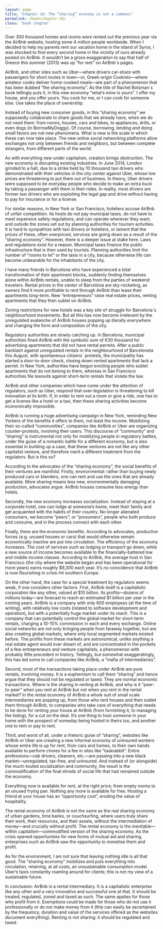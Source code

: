 ```yaml
---
layout: page
title: "Chapter 18: The “sharing” economy is not a commons"
permalink: /book/chapter-18/
class: 'book chapter'
---
```


Over 300 thousand homes and rooms were rented out the previous year via the AirBnb website, hosting some 4 million people worldwide. When I decided to help my parents rent our vacation home in the island of Syros, I was shocked to find every second home in the vicinity of ours already posted on AirBnb. It wouldn’t be a gross exaggeration to say that half of Greece this summer (2013) was up “for rent” on AirBnb´s pages.

AirBnb, and other sites such as Uber—where drivers car-share with passengers for short routes in town—or, Greek-origin Cookisto—where amateur cooks deliver home-cooked meals—are part of a phenomenon that has been dubbed “the sharing economy”. As the title of Rachel Botsman´s book tellingly puts it, in this new economy “what’s mine is yours”. I offer my house, and you offer yours. You cook for me, or I can cook for someone else. Use takes the place of ownership.

Instead of buying new consumer goods, in this “sharing economy” we supposedly collaborate to share goods that we already have, when we do not need them: from rooms, houses, cars and bikes, to appliances, drills, or even dogs (in BorrowMyDoggy). Of course, borrowing, lending and doing small favors are not new phenomena. What is new is the scale in which these can now take place. The new online social networking platforms allow exchanges not only between friends and neighbors, but between complete strangers, from different parts of the world.

As with everything new under capitalism, creation brings destruction. The new economy is disrupting existing industries. In June 2014, London grinded to a halt, due to a strike held by 10 thousand taxi drivers who demonstrated with their vehicles in the city center against Uber, whose low prices are threatening to put them out of business. In theory, Uber drivers were supposed to be everyday people who decide to make an extra buck by taking a passenger with them in their rides. In reality, most drivers are former taxi drivers who are exploiting the legal gap and drive without having to pay for insurance or for a license.

For similar reasons, in New York or San Francisco, hoteliers accuse AirBnb of unfair competition. Its hosts do not pay municipal taxes, do not have to meet expensive safety regulations, and can operate wherever they want, and outside the zones set out by planning authorities for tourism activities.
It is hard to sympathize with taxi drivers or hoteliers, or lament that the prices of these, often overpriced, services are going down as a result of the “sharing economy”. However, there is a deeper issue at stake here. Laws and regulations exist for a reason. Municipal taxes finance the public infrastructure that is then used by tourists. Planning authorities limit the number of “rooms to let” or the taxis in a city, because otherwise life can become unbearable for the inhabitants of the city.

I have many friends in Barcelona who have experienced a total transformation of their apartment blocks, suddenly finding themselves alone within AirBnb rentals, unable to sleep from the parties of weekend travelers. Rental prices in the center of Barcelona are sky-rocketing, as owners find it more profitable to rent through AirBnb than lease their apartments long-term. New “entrepreneurs” raise real estate prices, renting apartments that they then sublet on AirBnb.

Zoning restrictions for new hotels was a key site of struggle for Barcelona´s neighbourhood movements. But all this has now become irrelevant by the unregulated avalanche of AirBnb houses popping up literally everywhere and changing the form and composition of the city.

Regulatory authorities are slowly catching up. In Barcelona, municipal authorities fined AirBnb with the symbolic sum of €30 thousand for advertising apartments that did not have rental permits. After a public backlash against unregulated rentals in the neighbourhood of Barceloneta this August, with spontaneous citizens´ protests, the municipality has started a door-to-door check, closing down rented apartments that lack a permit. In New York, authorities have begun evicting people who sublet apartments that do not belong to them, whereas in San Francisco authorities file lawsuits against short-term rentals that violate the law.

AirBnb and other companies which have come under the attention of regulators, such as Uber, respond that over-legislation is threatening to kill innovation at its birth. If, in order to rent out a room or give a ride, one has to get a license like a hotel or a taxi, then these sharing activities become economically impossible.

AirBnb is running a huge advertising campaign in New York, reminding New Yorkers of the benefits it offers to them, not least the income. Mobilizing their so-called “communities”, companies like AirBnb or Uber are organizing counter-protests, involving their users. This discourse of “community” and “sharing” is instrumental not only for mobilizing people in regulatory battles, under the guise of a romantic battle for a different economy, but is also essential in building up a case, that these ventures are not like any other capitalist venture, and therefore merit a different treatment from the regulators. But is this so?

According to the advocates of the “sharing economy”, the social benefits of their ventures are manifold. Firstly, environmental: rather than buying newly produced cars or blenders, one can rent and use the ones that are already available. More sharing means less new, environmentally damaging production, advocates argue. AirBnb houses consume less energy than hotels.

Secondly, the new economy increases socialization. Instead of staying at a corporate hotel, one can lodge at someone’s home, meet their family and get acquainted with the habits of their country. No longer alienated consumers, we become “peers”; or “prosumers”, people who both produce and consume, and in the process connect with each other.

Finally, there are the economic benefits. According to advocates, productive forces (e.g. unused houses or cars) that would otherwise remain economically inactive are put into circulation. The efficiency of the economy increases. The cost of services such as lodging or transport go down, while a new source of income becomes available to the financially-battered low and middle income classes. According to AirBnb, the average host in San Francisco (the city where the website began and has been operational for more years) earns roughly $9,300 each year. It’s no coincidence that AirBnb is now flourishing in crisis-hit southern Europe.

On the other hand, the case for a special treatment by regulators seems weak, if one considers other factors. First, AirBnb itself is a capitalistic corporation like any other, valued at $10 billion. Its profits—dozens of millions today—are forecast to reach an estimated $1 billion per year in the coming years. AirBnb is a company with only 600 employees (at the time of writing), with relatively low costs (related to software development and operation), but with a potentially huge market under its reach.
This is a company that can potentially control the global market for short-term rentals, charging a 10-15% commission in each and every exchange. Online social networks are not only bringing people from faraway together, but are also creating global markets, where only local segmented markets existed before. The profits from these markets are astronomical, unlike anything a real estate agent would ever dream of, and are concentrated in the pockets of a few entrepreneurs and venture capitalists, a phenomenon with probably little precedent in history. Tellingly, but somewhat exaggeratingly, this has led some to call companies like AirBnb, a “mafia of intermediaries”.

Second, most of the transactions taking place under AirBnb are pure rentals, involving money. It is a euphemism to call them “sharing” and hence argue that they should not be regulated or taxed. They are normal economic transactions. Where is the sharing in renting at AirBnb, and why is it “peer-to-peer” when you rent at AirBnb but not when you rent in the rental market?
In the rental economy of AirBnb a whole suit of small scale intermediaries are popping up, from those who rent houses and then sublet them through AirBnb, to companies who take care of everything that needs to be done for renting your house at AirBnb (from furnishing it, to managing the listing), for a cut on the deal. It’s one thing to host someone in your home with the prospect of someday being hosted in theirs too, and another one to rent or pay to rent.

Third, and worst of all, under a rhetoric guise of “sharing”, websites like AirBnb or Uber are creating a new informal economy of uninsured workers whose entire life is up for rent, from cars and homes, to their own hands available to perform chores for a fee in sites like “taskrabbit”. Entire professions—cab drivers, cleaners, etc.—are passing into a new black market—unregulated, tax-free, and uninsured. And instead of (or alongside) the much-touted socialization and community, the result is the commodification of the final shreds of social life that had remained outside the economy.

Everything now is available for rent, at the right price; from empty rooms to an unused frying pan. Nothing any more is available for free. Hosting a friend at your house has an “opportunity cost”, eroding the value of hospitality.

The rental economy of AirBnb is not the same as the real sharing economy of urban gardens, time banks, or couchsurfing, where users truly share their work, their resources, and their assets, without the intermediation of money—and crucially without profit. The rental economy is the inevitable—within capitalism—commodified version of the sharing economy. As the crisis opened opportunities for new forms of mutual aid and sharing, enterprises such as AirBnb saw the opportunity to monetise them and profit.

As for the environment, I am not sure that leaving nothing idle is all that good. The “sharing economy” mobilizes and puts everything into circulation, retaining, at all costs, an unsustainable consumption model. Uber’s taxis constantly roaming around for clients; this is not my view of a sustainable future.

In conclusion: AirBnb is a rental intermediary. It is a capitalistic enterprise like any other and a very innovative and successful one at that. It should be treated, regulated, zoned and taxed as such. The same applies for those who profit from it. Exemptions could be made for those who do not use it professionally or do not make money from it (this can easily be ascertained by the frequency, duration and value of the services offered as the websites document everything).
Renting is not sharing: it should be regulated and taxed.
